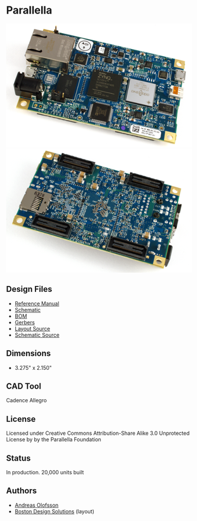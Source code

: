Parallella 
=================================
![front](docs/front_600x400.png)
![back](docs/back_600x400.png)

## Design Files

* [Reference Manual](docs/parallella_manual.pdf)
* [Schematic](docs/parallella_schematic.pdf)
* [BOM](parallella_bom.xls)
* [Gerbers](mfg)
* [Layout Source](parallella_layout.brd)
* [Schematic Source](parallella_schematic.dsn)

## Dimensions
* 3.275" x 2.150" 

## CAD Tool

Cadence Allegro

## License

Licensed under Creative Commons Attribution-Share Alike 3.0 Unprotected License by by the Parallella Foundation

## Status

In production. 20,000 units built

## Authors

* [Andreas Olofsson](https://github.com/aolofsson)
* [Boston Design Solutions](http://www.bostondesignsolutions.com) (layout)






